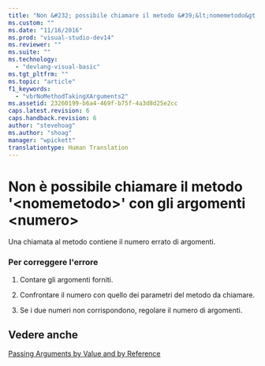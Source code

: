 ```yaml
---
title: "Non &#232; possibile chiamare il metodo &#39;&lt;nomemetodo&gt;&#39; con gli argomenti &lt;numero&gt; | Microsoft Docs"
ms.custom: ""
ms.date: "11/16/2016"
ms.prod: "visual-studio-dev14"
ms.reviewer: ""
ms.suite: ""
ms.technology: 
  - "devlang-visual-basic"
ms.tgt_pltfrm: ""
ms.topic: "article"
f1_keywords: 
  - "vbrNoMethodTakingXArguments2"
ms.assetid: 23260199-b6a4-469f-b75f-4a3d8d25e2cc
caps.latest.revision: 6
caps.handback.revision: 6
author: "stevehoag"
ms.author: "shoag"
manager: "wpickett"
translationtype: Human Translation
---
```

# Non &#232; possibile chiamare il metodo &#39;&lt;nomemetodo&gt;&#39; con gli argomenti &lt;numero&gt;
Una chiamata al metodo contiene il numero errato di argomenti.  
  
### Per correggere l'errore  
  
1.  Contare gli argomenti forniti.  
  
2.  Confrontare il numero con quello dei parametri del metodo da chiamare.  
  
3.  Se i due numeri non corrispondono, regolare il numero di argomenti.  
  
## Vedere anche  
 [Passing Arguments by Value and by Reference](../../visual-basic/programming-guide/language-features/procedures/passing-arguments-by-value-and-by-reference.md)